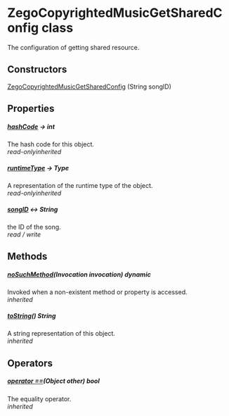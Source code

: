 


# ZegoCopyrightedMusicGetSharedConfig class









<p>The configuration of getting shared resource.</p>




## Constructors

[ZegoCopyrightedMusicGetSharedConfig](../zego_uikit_prebuilt_live_audio_room/ZegoCopyrightedMusicGetSharedConfig/ZegoCopyrightedMusicGetSharedConfig.md) (String songID)

   


## Properties

##### [hashCode](../zego_uikit_prebuilt_live_audio_room/ZegoCopyrightedMusicGetSharedConfig/hashCode.md) &#8594; int



The hash code for this object.  
_<span class="feature">read-only</span><span class="feature">inherited</span>_



##### [runtimeType](../zego_uikit_prebuilt_live_audio_room/ZegoCopyrightedMusicGetSharedConfig/runtimeType.md) &#8594; Type



A representation of the runtime type of the object.  
_<span class="feature">read-only</span><span class="feature">inherited</span>_



##### [songID](../zego_uikit_prebuilt_live_audio_room/ZegoCopyrightedMusicGetSharedConfig/songID.md) &#8596; String



the ID of the song.  
_<span class="feature">read / write</span>_





## Methods

##### [noSuchMethod](../zego_uikit_prebuilt_live_audio_room/ZegoCopyrightedMusicGetSharedConfig/noSuchMethod.md)(Invocation invocation) dynamic



Invoked when a non-existent method or property is accessed.  
_<span class="feature">inherited</span>_



##### [toString](../zego_uikit_prebuilt_live_audio_room/ZegoCopyrightedMusicGetSharedConfig/toString.md)() String



A string representation of this object.  
_<span class="feature">inherited</span>_





## Operators

##### [operator ==](../zego_uikit_prebuilt_live_audio_room/ZegoCopyrightedMusicGetSharedConfig/operator_equals.md)(Object other) bool



The equality operator.  
_<span class="feature">inherited</span>_















